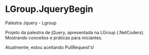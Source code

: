 # LGroup.JqueryBegin
Palestra Jquery - Lgroup

Projeto da palestra de jQuery, apresentada na LGroup (.NetCoders). 
Mostrando conceitos e práticas para iniciantes.

Atualmente, estou aceitando PullRequest's! 
